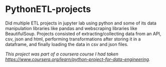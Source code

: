 # PythonETL-projects

Did multiple ETL projects in jupyter lab using python and some of its data manipulation libraries like pandas and webscraping libraries like BeautifulSoup.
Projects consisted of extracting/collecting data from an API, csv, json and html, performing transformations after storing it in a dataframe, and finally loading the data in csv and json files.

_This project was part of a coursera course I had taken https://www.coursera.org/learn/python-project-for-data-engineering._
